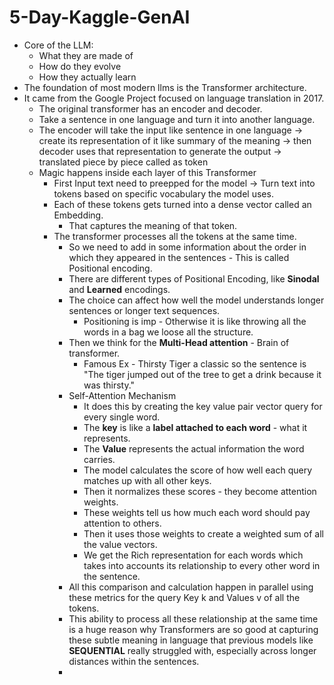 # 5-Day-Kaggle-GenAI

- Core of the LLM:
  - What they are made of
  - How do they evolve
  - How they actually learn
- The foundation of most modern llms is the Transformer architecture.
- It came from the Google Project focused on language translation in 2017.
  - The original transformer has an encoder and decoder.
  - Take a sentence in one language and turn it into another language.
  - The encoder will take the input like sentence in one language -> create its representation of it like summary of the meaning -> then decoder uses that representation to generate the output -> translated piece by piece called as token
  - Magic happens inside each layer of this Transformer
    - First Input text need to preepped for the model -> Turn text into tokens based on specific vocabulary the model uses.
    - Each of these tokens gets turned into a dense vector called an Embedding.
      - That captures the meaning of that token.
    - The transformer processes all the tokens at the same time.
      - So we need to add in some information about the order in which they appeared in the sentences - This is called Positional encoding.
      - There are different types of Positional Encoding, like **Sinodal** and **Learned** encodings.
      - The choice can affect how well the model understands longer sentences or longer text sequences.
        - Positioning is imp - Otherwise it is like throwing all the words in a bag we loose all the structure.
      - Then we think for the **Multi-Head attention**  - Brain of transformer.
        - Famous Ex - Thirsty Tiger a classic so the sentence is "The tiger jumped out of the tree to get a drink because it was thirsty."
      - Self-Attention Mechanism
        - It does this by creating the key value pair vector query for every single word.
        - The **key** is like a **label attached to each word** - what it represents.
        - The **Value** represents the actual information the word carries.
        - The model calculates the score of how well each query matches up with all other keys.
        - Then it normalizes these scores - they become attention weights.
        - These weights tell us how much each word should pay attention to others.
        - Then it uses those weights to create a weighted sum of all the value vectors.
        - We get the Rich representation for each words which takes into accounts its relationship to every other word in the sentence.
      - All this comparison and calculation happen in parallel using these metrics for the query Key k and Values v of all the tokens.
      - This ability to process all these relationship at the same time is a huge reason why Transformers are so good at capturing these subtle meaning in language that previous models like **SEQUENTIAL** really struggled with, especially across longer distances within the sentences. 
      - 
